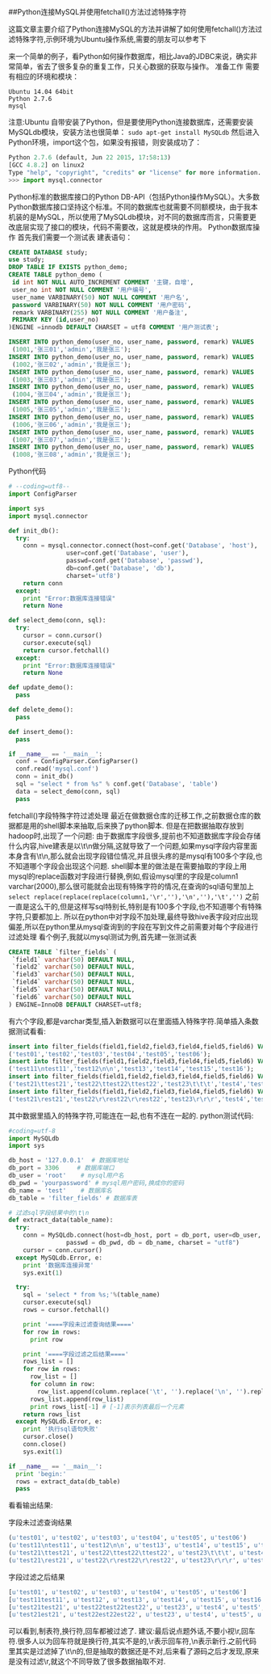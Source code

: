 ##Python连接MySQL并使用fetchall()方法过滤特殊字符


这篇文章主要介绍了Python连接MySQL的方法并讲解了如何使用fetchall()方法过滤特殊字符,示例环境为Ubuntu操作系统,需要的朋友可以参考下

来一个简单的例子，看Python如何操作数据库，相比Java的JDBC来说，确实非常简单，省去了很多复杂的重复工作，只关心数据的获取与操作。
准备工作
需要有相应的环境和模块：

    Ubuntu 14.04 64bit
    Python 2.7.6
    mysql

注意:Ubuntu 自带安装了Python，但是要使用Python连接数据库，还需要安装MySQLdb模块，安装方法也很简单：
   `sudo apt-get install MySQLdb`
然后进入Python环境，import这个包，如果没有报错，则安装成功了：

``` python
Python 2.7.6 (default, Jun 22 2015, 17:58:13) 
[GCC 4.8.2] on linux2
Type "help", "copyright", "credits" or "license" for more information.
>>> import mysql.connector
```
Python标准的数据库接口的Python DB-API（包括Python操作MySQL）。大多数Python数据库接口坚持这个标准。不同的数据库也就需要不同额模块，由于我本机装的是MySQL，所以使用了MySQLdb模块，对不同的数据库而言，只需要更改底层实现了接口的模块，代码不需要改，这就是模块的作用。
Python数据库操作
首先我们需要一个测试表
建表语句：
```sql
CREATE DATABASE study;
use study;
DROP TABLE IF EXISTS python_demo;
CREATE TABLE python_demo (
 id int NOT NULL AUTO_INCREMENT COMMENT '主键，自增',
 user_no int NOT NULL COMMENT '用户编号',
 user_name VARBINARY(50) NOT NULL COMMENT '用户名',
 password VARBINARY(50) NOT NULL COMMENT '用户密码',
 remark VARBINARY(255) NOT NULL COMMENT '用户备注',
 PRIMARY KEY (id,user_no)
)ENGINE =innodb DEFAULT CHARSET = utf8 COMMENT '用户测试表';

INSERT INTO python_demo(user_no, user_name, password, remark) VALUES
 (1001,'张三01','admin','我是张三');
INSERT INTO python_demo(user_no, user_name, password, remark) VALUES
 (1002,'张三02','admin','我是张三');
INSERT INTO python_demo(user_no, user_name, password, remark) VALUES
 (1003,'张三03','admin','我是张三');
INSERT INTO python_demo(user_no, user_name, password, remark) VALUES
 (1004,'张三04','admin','我是张三');
INSERT INTO python_demo(user_no, user_name, password, remark) VALUES
 (1005,'张三05','admin','我是张三');
INSERT INTO python_demo(user_no, user_name, password, remark) VALUES
 (1006,'张三06','admin','我是张三');
INSERT INTO python_demo(user_no, user_name, password, remark) VALUES
 (1007,'张三07','admin','我是张三');
INSERT INTO python_demo(user_no, user_name, password, remark) VALUES
 (1008,'张三08','admin','我是张三');
```
Python代码
```python
# --coding=utf8--
import ConfigParser

import sys
import mysql.connector

def init_db():
  try:
    conn = mysql.connector.connect(host=conf.get('Database', 'host'),
                user=conf.get('Database', 'user'),
                passwd=conf.get('Database', 'passwd'),
                db=conf.get('Database', 'db'),
                charset='utf8')
    return conn
  except:
    print "Error:数据库连接错误"
    return None

def select_demo(conn, sql):
  try:
    cursor = conn.cursor()
    cursor.execute(sql)
    return cursor.fetchall()
  except:
    print "Error:数据库连接错误"
    return None

def update_demo():
  pass

def delete_demo():
  pass

def insert_demo():
  pass

if __name__ == '__main__':
  conf = ConfigParser.ConfigParser()
  conf.read('mysql.conf')
  conn = init_db()
  sql = "select * from %s" % conf.get('Database', 'table')
  data = select_demo(conn, sql)
  pass
```
fetchall()字段特殊字符过滤处理
最近在做数据仓库的迁移工作,之前数据仓库的数据都是用的shell脚本来抽取,后来换了python脚本.
但是在把数据抽取存放到hadoop时,出现了一个问题:
由于数据库字段很多,提前也不知道数据库字段会存储什么内容,hive建表是以\t\n做分隔,这就导致了一个问题,如果mysql字段内容里面本身含有\t\n,那么就会出现字段错位情况,并且很头疼的是mysql有100多个字段,也不知道哪个字段会出现这个问题.
shell脚本里的做法是在需要抽取的字段上用mysql的replace函数对字段进行替换,例如,假设mysql里的字段是column1 varchar(2000),那么很可能就会出现有特殊字符的情况,在查询的sql语句里加上
`select replace(replace(replace(column1,'\r',''),'\n',''),'\t','')`
之前一直是这么干的,但是这样写sql特别长,特别是有100多个字段,也不知道哪个有特殊字符,只要都加上.
所以在python中对字段不加处理,最终导致hive表字段对应出现偏差,所以在python里从mysql查询到的字段在写到文件之前需要对每个字段进行过滤处理
看个例子,我就以mysql测试为例,首先建一张测试表
```sql
CREATE TABLE `filter_fields` (
 `field1` varchar(50) DEFAULT NULL,
 `field2` varchar(50) DEFAULT NULL,
 `field3` varchar(50) DEFAULT NULL,
 `field4` varchar(50) DEFAULT NULL,
 `field5` varchar(50) DEFAULT NULL,
 `field6` varchar(50) DEFAULT NULL
) ENGINE=InnoDB DEFAULT CHARSET=utf8;
```
有六个字段,都是varchar类型,插入新数据可以在里面插入特殊字符.简单插入条数据测试看看:
```sql
insert into filter_fields(field1,field2,field3,field4,field5,field6) VALUES
('test01','test02','test03','test04','test05','test06');
insert into filter_fields(field1,field2,field3,field4,field5,field6) VALUES
('test11\ntest11','test12\n\n','test13','test14','test15','test16');
insert into filter_fields(field1,field2,field3,field4,field5,field6) VALUES
('test21\ttest21','test22\ttest22\ttest22','test23\t\t\t','test4','test5','test6');
insert into filter_fields(field1,field2,field3,field4,field5,field6) VALUES
('test21\rest21','test22\r\rest22\r\rest22','test23\r\r\r','test4','test5','test6');
```
其中数据里插入的特殊字符,可能连在一起,也有不连在一起的.
python测试代码:
```python
#coding=utf-8
import MySQLdb
import sys

db_host = '127.0.0.1'  # 数据库地址
db_port = 3306     # 数据库端口
db_user = 'root'    # mysql用户名
db_pwd = 'yourpassword' # mysql用户密码,换成你的密码
db_name = 'test'    # 数据库名
db_table = 'filter_fields' # 数据库表

# 过滤sql字段结果中的\t\n
def extract_data(table_name):
  try:
    conn = MySQLdb.connect(host=db_host, port = db_port, user=db_user,
                passwd = db_pwd, db = db_name, charset = "utf8")
    cursor = conn.cursor()
  except MySQLdb.Error, e:
    print '数据库连接异常'
    sys.exit(1)

  try:
    sql = 'select * from %s;'%(table_name)
    cursor.execute(sql)
    rows = cursor.fetchall()

    print '====字段未过滤查询结果===='
    for row in rows:
      print row

    print '====字段过滤之后结果===='
    rows_list = []
    for row in rows:
      row_list = []
      for column in row:
        row_list.append(column.replace('\t', '').replace('\n', '').replace('\r', ''))
      rows_list.append(row_list)
      print rows_list[-1] # [-1]表示列表最后一个元素
    return rows_list
  except MySQLdb.Error, e:
    print '执行sql语句失败'
    cursor.close()
    conn.close()
    sys.exit(1)

if __name__ == '__main__':
  print 'begin:'
  rows = extract_data(db_table)
  pass
```
看看输出结果:

字段未过滤查询结果
```python
(u'test01', u'test02', u'test03', u'test04', u'test05', u'test06')
(u'test11\ntest11', u'test12\n\n', u'test13', u'test14', u'test15', u'test16')
(u'test21\ttest21', u'test22\ttest22\ttest22', u'test23\t\t\t', u'test4', u'test5', u'test6')
(u'test21\rest21', u'test22\r\rest22\r\rest22', u'test23\r\r\r', u'test4', u'test5', u'test6')
```
字段过滤之后结果
```python
[u'test01', u'test02', u'test03', u'test04', u'test05', u'test06']
[u'test11test11', u'test12', u'test13', u'test14', u'test15', u'test16']
[u'test21test21', u'test22test22test22', u'test23', u'test4', u'test5', u'test6']
[u'test21est21', u'test22est22est22', u'test23', u'test4', u'test5', u'test6']
```
可以看到,制表符,换行符,回车都被过滤了.
建议:最后说点题外话,不要小视\r,回车符.很多人以为回车符就是换行符,其实不是的,\r表示回车符,\n表示新行.之前代码里其实是过滤掉了\t\n的,但是抽取的数据还是不对,后来看了源码之后才发现,原来是没有过滤\r,就这个不同导致了很多数据抽取不对.

